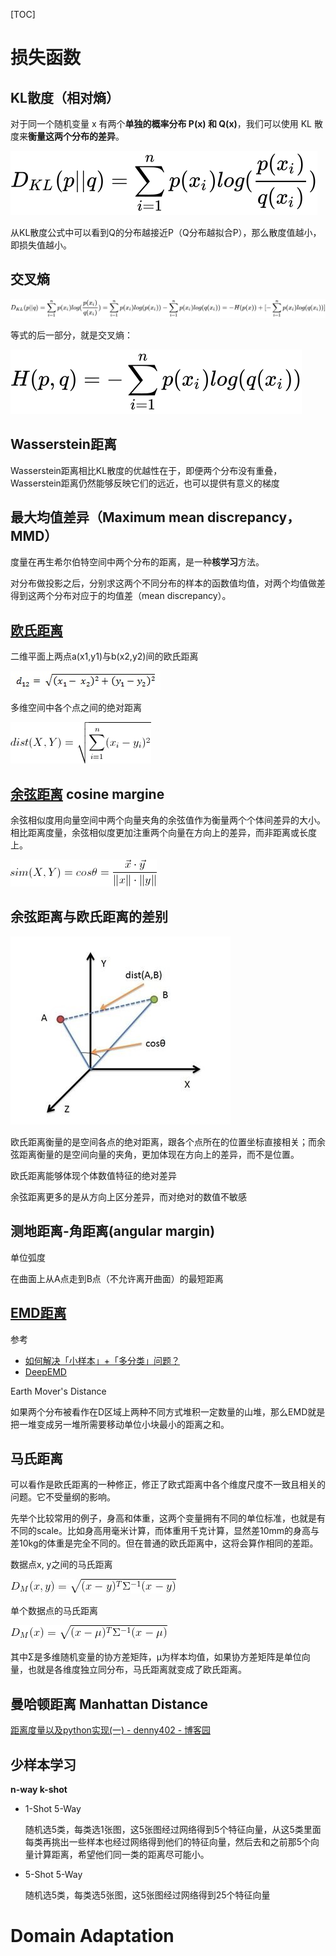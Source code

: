 [TOC]

# 损失函数

## KL散度（相对熵）

对于同一个随机变量 x 有两个**单独的概率分布 P(x) 和 Q(x)**，我们可以使用 KL 散度来**衡量这两个分布的差异**。

![equation](image/equation-1592461079532.svg)

从KL散度公式中可以看到Q的分布越接近P（Q分布越拟合P），那么散度值越小，即损失值越小。

## 交叉熵

![equation](image/equation-1592461233248.svg)

等式的后一部分，就是交叉熵：

![equation](image/equation-1592461264022.svg)

## Wasserstein距离

Wasserstein距离相比KL散度的优越性在于，即便两个分布没有重叠，Wasserstein距离仍然能够反映它们的远近，也可以提供有意义的梯度

## 最大均值差异（Maximum mean discrepancy，MMD）

度量在再生希尔伯特空间中两个分布的距离，是一种**核学习**方法。

对分布做投影之后，分别求这两个不同分布的样本的函数值均值，对两个均值做差得到这两个分布对应于的均值差（mean discrepancy）。

## [欧氏距离](https://arxiv.org/abs/1703.05175) 

二维平面上两点a(x1,y1)与b(x2,y2)间的欧氏距离

![001be3AUzy6WWtoXqEob8](image/001be3AUzy6WWtoXqEob8.jpg)

多维空间中各个点之间的绝对距离

![Euclidean Distance](image/Euclidean-Distance.png)



## [余弦距离](https://arxiv.org/abs/1606.04080) cosine margine

余弦相似度用向量空间中两个向量夹角的余弦值作为衡量两个个体间差异的大小。相比距离度量，余弦相似度更加注重两个向量在方向上的差异，而非距离或长度上。

![Cosine Similarity](image/Cosine-Similarity.png)

## 余弦距离与欧氏距离的差别

![img](image/28144620-472e8bf7a2a04e3f9d38dad02e2b00ee.jpg)

欧氏距离衡量的是空间各点的绝对距离，跟各个点所在的位置坐标直接相关；而余弦距离衡量的是空间向量的夹角，更加体现在方向上的差异，而不是位置。

欧氏距离能够体现个体数值特征的绝对差异

余弦距离更多的是从方向上区分差异，而对绝对的数值不敏感

## 测地距离-角距离(angular margin)

单位弧度

在曲面上从A点走到B点（不允许离开曲面）的最短距离

## [EMD距离](https://arxiv.org/abs/2003.06777)

参考

* [如何解决「小样本」+「多分类」问题？](https://www.zhihu.com/question/389155523/answer/1175157989)
* [DeepEMD](https://github.com/icoz69/DeepEMD)

Earth Mover's Distance

如果两个分布被看作在D区域上两种不同方式堆积一定数量的山堆，那么EMD就是把一堆变成另一堆所需要移动单位小块最小的距离之和。

## 马氏距离

可以看作是欧氏距离的一种修正，修正了欧式距离中各个维度尺度不一致且相关的问题。它不受量纲的影响。

先举个比较常用的例子，身高和体重，这两个变量拥有不同的单位标准，也就是有不同的scale。比如身高用毫米计算，而体重用千克计算，显然差10mm的身高与差10kg的体重是完全不同的。但在普通的欧氏距离中，这将会算作相同的差距。

数据点x, y之间的马氏距离

![img](image/v2-d54956df14c05568f8c0c0548ac16416_720w.jpg)

单个数据点的马氏距离

![img](image/v2-d2987369d8167a362482d6cbecefb8bb_720w.jpg)

其中Σ是多维随机变量的协方差矩阵，μ为样本均值，如果协方差矩阵是单位向量，也就是各维度独立同分布，马氏距离就变成了欧氏距离。

## 曼哈顿距离 Manhattan Distance

[距离度量以及python实现(一) - denny402 - 博客园](https://www.cnblogs.com/denny402/p/7027954.html)

## 少样本学习

**n-way k-shot**

* 1-Shot 5-Way

  随机选5类，每类选1张图，这5张图经过网络得到5个特征向量，从这5类里面每类再挑出一些样本也经过网络得到他们的特征向量，然后去和之前那5个向量计算距离，希望他们同一类的距离尽可能小。

* 5-Shot 5-Way

  随机选5类，每类选5张图，这5张图经过网络得到25个特征向量

# Domain Adaptation

